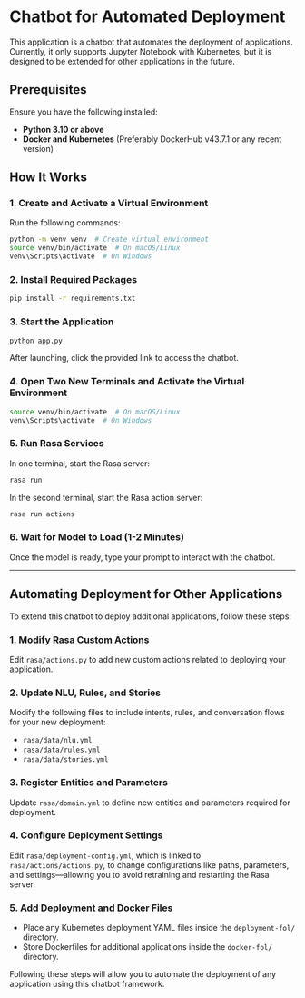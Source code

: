 # Chatbot for Automated Deployment

This application is a chatbot that automates the deployment of applications. Currently, it only supports Jupyter Notebook with Kubernetes, but it is designed to be extended for other applications in the future.

## Prerequisites

Ensure you have the following installed:
- **Python 3.10 or above**
- **Docker and Kubernetes** (Preferably DockerHub v43.7.1 or any recent version)

## How It Works

### 1. Create and Activate a Virtual Environment
Run the following commands:
```sh
python -m venv venv  # Create virtual environment
source venv/bin/activate  # On macOS/Linux
venv\Scripts\activate  # On Windows
```

### 2. Install Required Packages
```sh
pip install -r requirements.txt
```

### 3. Start the Application
```sh
python app.py
```
After launching, click the provided link to access the chatbot.

### 4. Open Two New Terminals and Activate the Virtual Environment
```sh
source venv/bin/activate  # On macOS/Linux
venv\Scripts\activate  # On Windows
```

### 5. Run Rasa Services
In one terminal, start the Rasa server:
```sh
rasa run
```
In the second terminal, start the Rasa action server:
```sh
rasa run actions
```

### 6. Wait for Model to Load (1-2 Minutes)
Once the model is ready, type your prompt to interact with the chatbot.

---

## Automating Deployment for Other Applications

To extend this chatbot to deploy additional applications, follow these steps:

### 1. Modify Rasa Custom Actions
Edit `rasa/actions.py` to add new custom actions related to deploying your application.

### 2. Update NLU, Rules, and Stories
Modify the following files to include intents, rules, and conversation flows for your new deployment:
- `rasa/data/nlu.yml`
- `rasa/data/rules.yml`
- `rasa/data/stories.yml`

### 3. Register Entities and Parameters
Update `rasa/domain.yml` to define new entities and parameters required for deployment.

### 4. Configure Deployment Settings
Edit `rasa/deployment-config.yml`, which is linked to `rasa/actions/actions.py`, to change configurations like paths, parameters, and settings—allowing you to avoid retraining and restarting the Rasa server.

### 5. Add Deployment and Docker Files
- Place any Kubernetes deployment YAML files inside the `deployment-fol/` directory.
- Store Dockerfiles for additional applications inside the `docker-fol/` directory.

Following these steps will allow you to automate the deployment of any application using this chatbot framework.

